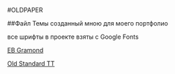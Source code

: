 #OLDPAPER

##Файл Темы созданный мною для моего портфолио

все шрифты в проекте взяты с Google Fonts

[EB Gramond](https://fonts.google.com/specimen/EB+Garamond)

[Old Standard TT](https://fonts.google.com/specimen/Old+Standard+TT)